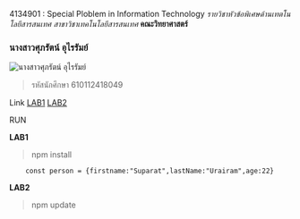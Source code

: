 4134901 : Special Ploblem in Information Technology
_รายวิชาหัวข้อพิเศษด้านเทตโนโลยีสารสนเทศ_
_สาขาวิชาเทคโนโลยีสารสนเทศ_
**คณะวิทยาศาสตร์**

### นางสาวศุภรัตน์ อุไรรัมย์
![นางสาวศุภรัตน์ อุไรรัมย์](https://lh3.googleusercontent.com/fU1bLUW8pbHFRQh-dqnWYojOkK9BUC1fh-8BxwKCFQne2T7-AyA5J80drXndup_OLagf=s85)
> รหัสนักศึกษา 610112418049

Link
[LAB1](https://github.com/suparaturairam/4134901/tree/main/LAB1)
[LAB2](https://github.com/suparaturairam/4134901/tree/main/LAB2)


RUN

**LAB1**
>npm install
```
    const person = {firstname:"Suparat",lastName:"Urairam",age:22}
```

**LAB2**

>npm update

